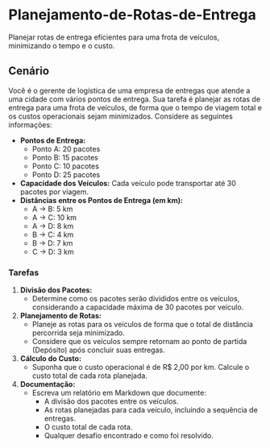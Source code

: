 # Planejamento-de-Rotas-de-Entrega
Planejar rotas de entrega eficientes para uma frota de veículos, minimizando o tempo e o custo.
## Cenário

Você é o gerente de logística de uma empresa de entregas que atende a uma cidade com vários pontos de entrega. Sua tarefa é planejar as rotas de entrega para uma frota de veículos, de forma que o tempo de viagem total e os custos operacionais sejam minimizados. Considere as seguintes informações:

- **Pontos de Entrega:**
    - Ponto A: 20 pacotes
    - Ponto B: 15 pacotes
    - Ponto C: 10 pacotes
    - Ponto D: 25 pacotes
- **Capacidade dos Veículos:** Cada veículo pode transportar até 30 pacotes por viagem.
- **Distâncias entre os Pontos de Entrega (em km):**
    - A -> B: 5 km
    - A -> C: 10 km
    - A -> D: 8 km
    - B -> C: 4 km
    - B -> D: 7 km
    - C -> D: 3 km

### Tarefas

1. **Divisão dos Pacotes:**
    - Determine como os pacotes serão divididos entre os veículos, considerando a capacidade máxima de 30 pacotes por veículo.
2. **Planejamento de Rotas:**
    - Planeje as rotas para os veículos de forma que o total de distância percorrida seja minimizado.
    - Considere que os veículos sempre retornam ao ponto de partida (Depósito) após concluir suas entregas.
3. **Cálculo do Custo:**
    - Suponha que o custo operacional é de R$ 2,00 por km. Calcule o custo total de cada rota planejada.
4. **Documentação:**
    - Escreva um relatório em Markdown que documente:
        - A divisão dos pacotes entre os veículos.
        - As rotas planejadas para cada veículo, incluindo a sequência de entregas.
        - O custo total de cada rota.
        - Qualquer desafio encontrado e como foi resolvido.
